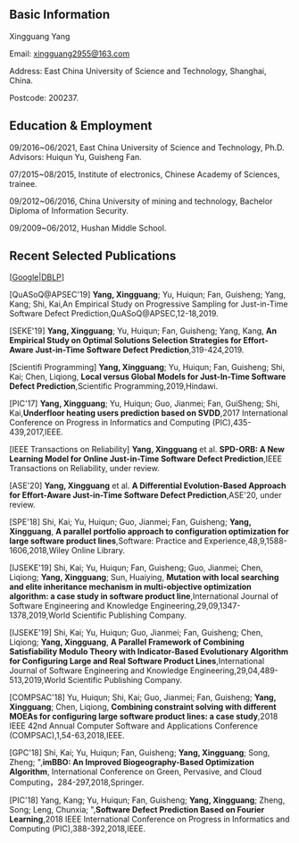 ## Basic Information
Xingguang Yang

Email: xingguang2955@163.com

Address: East China University of Science and Technology, Shanghai, China.

Postcode: 200237.

## Education & Employment
09/2016~06/2021, East China University of Science and Technology, Ph.D. Advisors: Huiqun Yu, Guisheng Fan.

07/2015~08/2015, Institute of electronics, Chinese Academy of Sciences, trainee.

09/2012~06/2016, China University of mining and technology, Bachelor Diploma of Information Security.

09/2009~06/2012, Hushan Middle School.

## Recent Selected Publications
[[Google][1]|[DBLP][2]]

[QuASoQ@APSEC'19] **Yang, Xingguang**; Yu, Huiqun; Fan, Guisheng; Yang, Kang; Shi, Kai,An Empirical Study on Progressive Sampling for Just-in-Time Software Defect Prediction,QuASoQ@APSEC,12-18,2019.

[SEKE'19] **Yang, Xingguang**; Yu, Huiqun; Fan, Guisheng; Yang, Kang, **An Empirical Study on Optimal Solutions Selection Strategies for Effort-Aware Just-in-Time Software Defect Prediction**,319-424,2019.

[Scientifi Programming] **Yang, Xingguang**; Yu, Huiqun; Fan, Guisheng; Shi, Kai; Chen, Liqiong, **Local versus Global Models for Just-In-Time Software Defect Prediction**,Scientific Programming,2019,Hindawi.

[PIC'17] **Yang, Xingguang**; Yu, Huiqun; Guo, Jianmei; Fan, GuiSheng; Shi, Kai,**Underfloor heating users prediction based on SVDD**,2017 International Conference on Progress in Informatics and Computing (PIC),435-439,2017,IEEE.

[IEEE Transactions on Reliability] **Yang, Xingguang** et al. **SPD-ORB: A New Learning Model for Online Just-in-Time Software Defect Prediction**,IEEE Transactions on Reliability, under review.


[ASE'20] **Yang, Xingguang** et al. **A Differential Evolution-Based Approach for Effort-Aware Just-in-Time Software Defect Prediction**,ASE'20, under review.



[SPE'18] Shi, Kai; Yu, Huiqun; Guo, Jianmei; Fan, Guisheng; **Yang, Xingguang**, **A parallel portfolio approach to configuration optimization for large software product lines**,Software: Practice and Experience,48,9,1588-1606,2018,Wiley Online Library.


[IJSEKE'19] Shi, Kai; Yu, Huiqun; Fan, Guisheng; Guo, Jianmei; Chen, Liqiong; **Yang, Xingguang**; Sun, Huaiying, **Mutation with local searching and elite inheritance mechanism in multi-objective optimization algorithm: a case study in software product line**,International Journal of Software Engineering and Knowledge Engineering,29,09,1347-1378,2019,World Scientific Publishing Company.

[IJSEKE'19] Shi, Kai; Yu, Huiqun; Guo, Jianmei; Fan, Guisheng; Chen, Liqiong; **Yang, Xingguang**, **A Parallel Framework of Combining Satisfiability Modulo Theory with Indicator-Based Evolutionary Algorithm for Configuring Large and Real Software Product Lines**,International Journal of Software Engineering and Knowledge Engineering,29,04,489-513,2019,World Scientific Publishing Company.

[COMPSAC'18] Yu, Huiqun; Shi, Kai; Guo, Jianmei; Fan, Guisheng; **Yang, Xingguang**; Chen, Liqiong, **Combining constraint solving with different MOEAs for configuring large software product lines: a case study**,2018 IEEE 42nd Annual Computer Software and Applications Conference (COMPSAC),1,54-63,2018,IEEE.

[GPC'18] Shi, Kai; Yu, Huiqun; Fan, Guisheng; **Yang, Xingguang**; Song, Zheng; ",**imBBO: An Improved Biogeography-Based Optimization Algorithm**, International Conference on Green, Pervasive, and Cloud Computing，284-297,2018,Springer.

[PIC'18] Yang, Kang; Yu, Huiqun; Fan, Guisheng; **Yang, Xingguang**; Zheng, Song; Leng, Chunxia; ",**Software Defect Prediction Based on Fourier Learning**,2018 IEEE International Conference on Progress in Informatics and Computing (PIC),388-392,2018,IEEE.

[1]: https://scholar.google.com/citations?user=FO57rqMAAAAJ&hl=zh-CN&oi=sra

[2]: https://dblp.uni-trier.de/pers/hd/y/Yang:Xingguang
